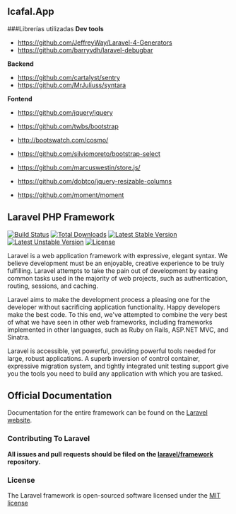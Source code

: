 ## Icafal.App
###Librerías utilizadas
**Dev tools**

- <https://github.com/JeffreyWay/Laravel-4-Generators>
- <https://github.com/barryvdh/laravel-debugbar>

**Backend**

- <https://github.com/cartalyst/sentry>
- <https://github.com/MrJuliuss/syntara>

**Fontend**

- <https://github.com/jquery/jquery>
- <https://github.com/twbs/bootstrap>
- <http://bootswatch.com/cosmo/>

- <https://github.com/silviomoreto/bootstrap-select>
- <https://github.com/marcuswestin/store.js/>
- <https://github.com/dobtco/jquery-resizable-columns>
- <https://github.com/moment/moment>


## Laravel PHP Framework

[![Build Status](https://travis-ci.org/laravel/framework.svg)](https://travis-ci.org/laravel/framework)
[![Total Downloads](https://poser.pugx.org/laravel/framework/downloads.svg)](https://packagist.org/packages/laravel/framework)
[![Latest Stable Version](https://poser.pugx.org/laravel/framework/v/stable.svg)](https://packagist.org/packages/laravel/framework)
[![Latest Unstable Version](https://poser.pugx.org/laravel/framework/v/unstable.svg)](https://packagist.org/packages/laravel/framework)
[![License](https://poser.pugx.org/laravel/framework/license.svg)](https://packagist.org/packages/laravel/framework)

Laravel is a web application framework with expressive, elegant syntax. We believe development must be an enjoyable, creative experience to be truly fulfilling. Laravel attempts to take the pain out of development by easing common tasks used in the majority of web projects, such as authentication, routing, sessions, and caching.

Laravel aims to make the development process a pleasing one for the developer without sacrificing application functionality. Happy developers make the best code. To this end, we've attempted to combine the very best of what we have seen in other web frameworks, including frameworks implemented in other languages, such as Ruby on Rails, ASP.NET MVC, and Sinatra.

Laravel is accessible, yet powerful, providing powerful tools needed for large, robust applications. A superb inversion of control container, expressive migration system, and tightly integrated unit testing support give you the tools you need to build any application with which you are tasked.

## Official Documentation

Documentation for the entire framework can be found on the [Laravel website](http://laravel.com/docs).

### Contributing To Laravel

**All issues and pull requests should be filed on the [laravel/framework](http://github.com/laravel/framework) repository.**

### License

The Laravel framework is open-sourced software licensed under the [MIT license](http://opensource.org/licenses/MIT)
